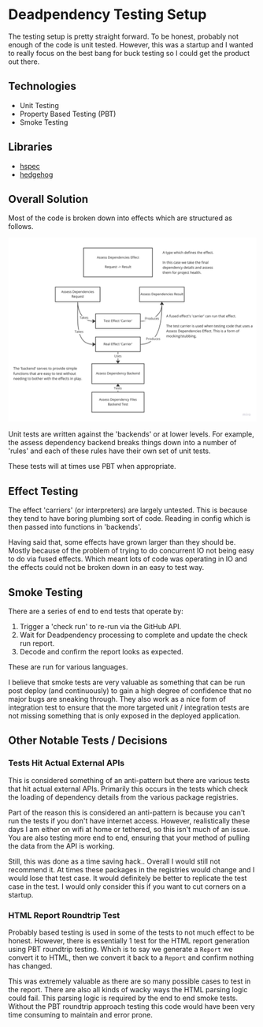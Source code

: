 # Deadpendency Testing Setup

The testing setup is pretty straight forward. To be honest, probably not enough of the code is unit tested. However, this was a startup and I wanted to really focus on the best bang for buck testing so I could get the product out there.

## Technologies

* Unit Testing
* Property Based Testing (PBT)
* Smoke Testing

## Libraries

* [hspec](https://hspec.github.io/)
* [hedgehog](https://hedgehog.qa/)

## Overall Solution

Most of the code is broken down into effects which are structured as follows.

![/graphics/deadpendency-effect-internal-diagram](../graphics/deadpendency-effect-internal-structure.jpg)

Unit tests are written against the 'backends' or at lower levels. For example, the assess dependency backend breaks things down into a number of 'rules' and each of these rules have their own set of unit tests.

These tests will at times use PBT when appropriate.

## Effect Testing

The effect 'carriers' (or interpreters) are largely untested. This is because they tend to have boring plumbing sort of code. Reading in config which is then passed into functions in 'backends'.

Having said that, some effects have grown larger than they should be. Mostly because of the problem of trying to do concurrent IO not being easy to do via fused effects. Which meant lots of code was operating in IO and the effects could not be broken down in an easy to test way.

## Smoke Testing

There are a series of end to end tests that operate by:

1. Trigger a 'check run' to re-run via the GitHub API.
2. Wait for Deadpendency processing to complete and update the check run report.
3. Decode and confirm the report looks as expected.

These are run for various languages.

I believe that smoke tests are very valuable as something that can be run post deploy (and continuously) to gain a high degree of confidence that no major bugs are sneaking through. They also work as a nice form of integration test to ensure that the more targeted unit / integration tests are not missing something that is only exposed in the deployed application.

## Other Notable Tests / Decisions

### Tests Hit Actual External APIs

This is considered something of an anti-pattern but there are various tests that hit actual external APIs. Primarily this occurs in the tests which check the loading of dependency details from the various package registries.

Part of the reason this is considered an anti-pattern is because you can't run the tests if you don't have internet access. However, realistically these days I am either on wifi at home or tethered, so this isn't much of an issue. You are also testing more end to end, ensuring that your method of pulling the data from the API is working.

Still, this was done as a time saving hack.. Overall I would still not recommend it. At times these packages in the registries would change and I would lose that test case. It would definitely be better to replicate the test case in the test. I would only consider this if you want to cut corners on a startup.

### HTML Report Roundtrip Test

Probably based testing is used in some of the tests to not much effect to be honest. However, there is essentially 1 test for the HTML report generation using PBT roundtrip testing. Which is to say we generate a `Report` we convert it to HTML, then we convert it back to a `Report` and confirm nothing has changed.

This was extremely valuable as there are so many possible cases to test in the report. There are also all kinds of wacky ways the HTML parsing logic could fail. This parsing logic is required by the end to end smoke tests. Without the PBT roundtrip approach testing this code would have been very time consuming to maintain and error prone.
